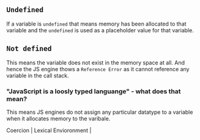 ## `Undefined`

If a variable is `undefined` that means memory has been allocated to that variable and the `undefined` is used as a placeholder value for that variable.

## `Not defined`

This means the variable does not exist in the memory space at all. And hence the JS engine thows a `Reference Error` as it cannot reference any variable in the call stack.

### "JavaScript is a loosly typed languange" - what does that mean?

This means JS engines do not assign any particular datatype to a variable when it allocates memory to the varibale.

Coercion | Lexical Envioronment | 
